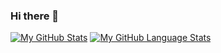 ### Hi there 👋

<!--
**DataScientistDave/DataScientistDave** is a ✨ _special_ ✨ repository because its `README.md` (this file) appears on your GitHub profile.

Here are some ideas to get you started:

- 🔭 I’m currently working on ...
- 🌱 I’m currently learning ...
- 👯 I’m looking to collaborate on ...
- 🤔 I’m looking for help with ...
- 💬 Ask me about ...
- 📫 How to reach me: ...
- 😄 Pronouns: ...
- ⚡ Fun fact: ...
-->
[![My GitHub Stats](https://github-readme-stats.vercel.app/api/?username=DataScientistDave&count_private=true&theme=dark&showicons=true)]()
[![My GitHub Language Stats](https://github-readme-stats.vercel.app/api/top-langs/?username=DataScientistDave&langs_count=5&theme=dark)]()
